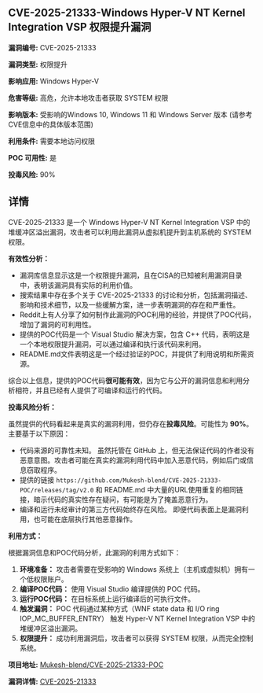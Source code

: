 ## CVE-2025-21333-Windows Hyper-V NT Kernel Integration VSP 权限提升漏洞

**漏洞编号:** CVE-2025-21333

**漏洞类型:** 权限提升

**影响应用:** Windows Hyper-V

**危害等级:** 高危，允许本地攻击者获取 SYSTEM 权限

**影响版本:** 受影响的Windows 10, Windows 11 和 Windows Server 版本 (请参考CVE信息中的具体版本范围)

**利用条件:** 需要本地访问权限

**POC 可用性:** 是

**投毒风险:** 90%

## 详情

CVE-2025-21333 是一个 Windows Hyper-V NT Kernel Integration VSP 中的堆缓冲区溢出漏洞，攻击者可以利用此漏洞从虚拟机提升到主机系统的 SYSTEM 权限。

**有效性分析：**

*   漏洞库信息显示这是一个权限提升漏洞，且在CISA的已知被利用漏洞目录中，表明该漏洞具有实际的利用价值。
*   搜索结果中存在多个关于 CVE-2025-21333 的讨论和分析，包括漏洞描述、影响和技术细节，以及一些缓解方案，进一步表明漏洞的存在和严重性。
*   Reddit上有人分享了如何制作此漏洞的POC利用的经验，并提供了POC代码，增加了漏洞的可利用性。
*   提供的POC代码是一个 Visual Studio 解决方案，包含 C++ 代码，表明这是一个本地权限提升漏洞，可以通过编译和执行该代码来利用。
*   README.md文件表明这是一个经过验证的POC，并提供了利用说明和所需资源。

综合以上信息，提供的POC代码**很可能有效**，因为它与公开的漏洞信息和利用分析相符，并且已经有人提供了可编译和运行的代码。

**投毒风险分析：**

虽然提供的代码看起来是真实的漏洞利用，但仍存在**投毒风险**。可能性为 **90%**。主要基于以下原因：

*   代码来源的可靠性未知。 虽然托管在 GitHub 上，但无法保证代码的作者没有恶意意图。攻击者可能在真实的漏洞利用代码中加入恶意代码，例如后门或信息窃取程序。
*   提供的链接 `https://github.com/Mukesh-blend/CVE-2025-21333-POC/releases/tag/v2.0`  和 README.md 中大量的URL使用重复的相同链接，暗示代码的真实性存在疑问，有可能是为了掩盖恶意行为。
*   编译和运行未经审计的第三方代码始终存在风险。 即便代码表面上是漏洞利用，也可能在底层执行其他恶意操作。

**利用方式：**

根据漏洞信息和POC代码分析，此漏洞的利用方式如下：

1.  **环境准备：** 攻击者需要在受影响的 Windows 系统上（主机或虚拟机）拥有一个低权限账户。
2.  **编译POC代码：** 使用 Visual Studio 编译提供的 POC 代码。
3.  **运行POC代码：** 在目标系统上运行编译后的可执行文件。
4.  **触发漏洞：**  POC 代码通过某种方式（WNF state data 和 I/O ring IOP_MC_BUFFER_ENTRY） 触发 Hyper-V NT Kernel Integration VSP 中的堆缓冲区溢出漏洞。
5.  **权限提升：** 成功利用漏洞后，攻击者可以获得 SYSTEM 权限，从而完全控制系统。

**项目地址:** [Mukesh-blend/CVE-2025-21333-POC](https://github.com/Mukesh-blend/CVE-2025-21333-POC)

**漏洞详情:** [CVE-2025-21333](https://nvd.nist.gov/vuln/detail/CVE-2025-21333)